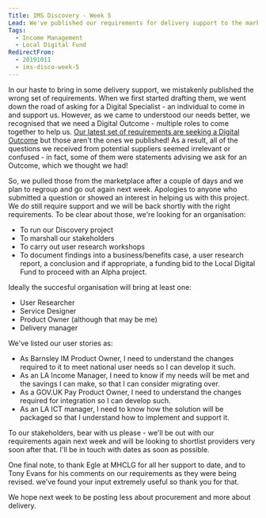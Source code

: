 ```yaml
---
Title: IMS Discovery - Week 5
Lead: We've published our requirements for delivery support to the market but had to promptly withdraw them again.
Tags: 
  - Income Management
  - Local Digital Fund
RedirectFrom:
  - 20191011
  - ims-disco-week-5
---
```


In our haste to bring in some delivery support, we mistakenly published the wrong set of requirements. When we first started drafting them, we went down the road of asking for a Digital Specialist - an individual to come in and support us. However, as we came to understood our needs better, we recognised that we need a Digital Outcome - multiple roles to come together to help us. [Our latest set of requirements are seeking a Digital Outcome](https://docs.google.com/spreadsheets/d/1MkzvoOmTRZtSGT18-xSNxeOWNiPkZG7phRg0BUPJsI4) but those aren't the ones we published! As a result, all of the questions we received from potential suppliers seemed irrelevant or confused - in fact, some of them were statements advising we ask for an Outcome, which we thought we had!

So, we pulled those from the marketplace after a couple of days and we plan to regroup and go out again next week. Apologies to anyone who submitted a question or showed an interest in helping us with this project. We do still require support and we will be back shortly with the right requirements. To be clear about those, we're looking for an organisation:

* To run our Discovery project 
* To marshall our stakeholders 
* To carry out user research workshops
* To document findings into a business/benefits case, a user research report, a conclusion and if appropriate, a funding bid to the Local Digital Fund to proceed with an Alpha project.

Ideally the succesful organisation will bring at least one: 

* User Researcher
* Service Designer
* Product Owner (although that may be me)
* Delivery manager

We've listed our user stories as:

* As Barnsley IM Product Owner, I need to understand the changes required to it to meet national user needs so I can develop it such.
* As an LA Income Manager, I need to know if my needs will be met and the savings I can make, so that I can consider migrating over.
* As a GOV.UK Pay Product Owner, I need to understand the changes required for integration so I can develop such.
* As an LA ICT manager, I need to know how the solution will be packaged so that I understand how to implement and support it.

To our stakeholders, bear with us please - we'll be out with our requirements again next week and will be looking to shortlist providers very soon after that. I'll be in touch with dates as soon as possible.

One final note, to thank Egle at MHCLG for all her support to date, and to Tony Evans for his comments on our requirements as they were being revised. we've found your input extremely useful so thank you for that.

We hope next week to be posting less about procurement and more about delivery.